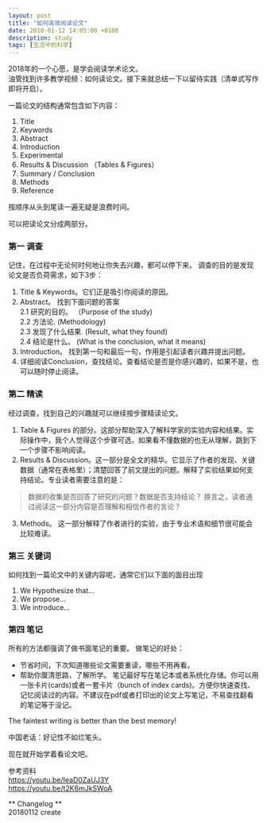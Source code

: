 ```yaml
---
layout: post
title: "如何高效阅读论文"
date: 2018-01-12 14:05:00 +0100
description: study
tags: [生活中的科学]
--- 
```

2018年的一个心愿，是学会阅读学术论文。    
油管找到许多教学视频：如何读论文。接下来就总结一下以留待实践（清单式写作即将开启）。

一篇论文的结构通常包含如下内容：
1. Title
2. Keywords
3. Abstract
4. Introduction
5. Experimental 
6. Results & Discussion （Tables & Figures）
7. Summary / Conclusion
8. Methods
9. Reference

按顺序从头到尾读一遍无疑是浪费时间。

可以把读论文分成两部分。


### 第一 调查    

记住，在过程中无论何时何地让你失去兴趣，都可以停下来。
调查的目的是发现论文是否负荷需求，如下3步：

1. Title & Keywords。它们正是吸引你阅读的原因。
2. Abstract。 找到下面问题的答案   
2.1 研究的目的。 （Purpose of the study)  
2.2 方法论. (Methodology)    
2.3 发现了什么结果. (Result, what they found)   
2.4 结论是什么。 (What is the conclusion, what it means)
3. Introduction。 找到第一句和最后一句，作用是引起读者兴趣并提出问题。 
4. 详细阅读Conclusion，查找结论。查看结论是否是你感兴趣的，如果不是，也可以随时停止阅读。  


### 第二 精读   

经过调查，找到自己的兴趣就可以继续按步骤精读论文。
1. Table & Figures 的部分。这部分帮助深入了解科学家的实验内容和结果。实际操作中，我个人觉得这个步骤可选，如果看不懂数据的也无从理解，跳到下一个步骤不影响阅读。
2. Results & Discussion。这一部分是全文的精华。它显示了作者的发现、关键数据（通常在表格里）；清楚回答了前文提出的问题。解释了实验结果如何支持结论。专业读者需要注意的是：
  > 数据的收集是否回答了研究的问题？数据是否支持结论？
换言之，读者通过阅读这一部分内容是否理解和相信作者的言论？
3. Methods。 这一部分解释了作者进行的实验，由于专业术语和细节很可能会比较难读。

### 第三 关键词

如何找到一篇论文中的关键内容呢，通常它们以下面的面目出现
1. We Hypothesize that...
2. We propose...
3. We introduce...


### 第四 笔记


所有的方法都强调了做书面笔记的重要。
做笔记的好处：
- 节省时间，下次知道哪些论文需要重读，哪些不用再看。
- 帮助你厘清思路，了解所学。
笔记最好写在笔记本或者系统化存储。你可以用一张卡片(cards)或者一套卡片（bunch of index cards)。方便你快速查找、记忆阅读过的内容。不建议在pdf或者打印出的论文上写笔记，不易查找翻看的笔记等于没记。


The faintest writing is better than the best memory! 

 中国老话：好记性不如烂笔头。
 
 现在就开始学着看论文吧。
 
 参考资料  
 https://youtu.be/IeaD0ZaUJ3Y  
 https://youtu.be/t2K6mJkSWoA
 
 
** Changelog **    
20180112  create
